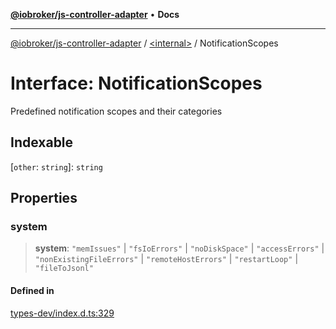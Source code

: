 [**@iobroker/js-controller-adapter**](../../README.md) • **Docs**

***

[@iobroker/js-controller-adapter](../../globals.md) / [\<internal\>](../README.md) / NotificationScopes

# Interface: NotificationScopes

Predefined notification scopes and their categories

## Indexable

 \[`other`: `string`\]: `string`

## Properties

### system

> **system**: `"memIssues"` \| `"fsIoErrors"` \| `"noDiskSpace"` \| `"accessErrors"` \| `"nonExistingFileErrors"` \| `"remoteHostErrors"` \| `"restartLoop"` \| `"fileToJsonl"`

#### Defined in

[types-dev/index.d.ts:329](https://github.com/ioBroker/ioBroker.js-controller/blob/664d3c56250ad4e09c02e3cf6b90746a581d9f55/packages/types-dev/index.d.ts#L329)
